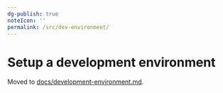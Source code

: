 ```yaml
---
dg-publish: true
noteIcon: ''
permalink: /src/dev-environment/
---
```


Setup a development environment
===============================

Moved to [docs/development-environment.md](https://github.com/sugarlabs/sugar/blob/master/docs/development-environment.md).